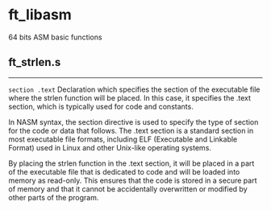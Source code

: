 # ft_libasm
64 bits ASM basic functions

## ft_strlen.s
---
`section .text`
Declaration which specifies the section of the executable file where the strlen function will be placed. In this case, it specifies the .text section, which is typically used for code and constants.

In NASM syntax, the section directive is used to specify the type of section for the code or data that follows. The .text section is a standard section in most executable file formats, including ELF (Executable and Linkable Format) used in Linux and other Unix-like operating systems.

By placing the strlen function in the .text section, it will be placed in a part of the executable file that is dedicated to code and will be loaded into memory as read-only. This ensures that the code is stored in a secure part of memory and that it cannot be accidentally overwritten or modified by other parts of the program.
